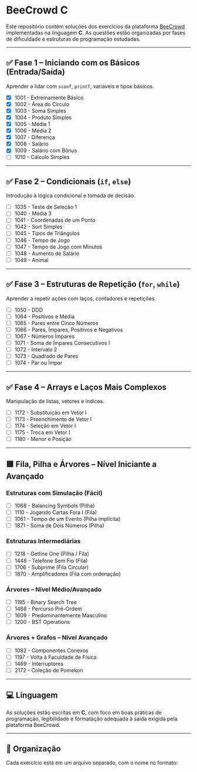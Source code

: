 # BeeCrowd C

Este repositório contém soluções dos exercícios da plataforma [BeeCrowd](https://www.beecrowd.com.br/) implementadas na linguagem **C**. As questões estão organizadas por fases de dificuldade e estruturas de programação estudadas.

---

## ✅ Fase 1 – Iniciando com os Básicos (Entrada/Saída)

Aprender a lidar com `scanf`, `printf`, variáveis e tipos básicos.

- [x] 1001 - Extremamente Básico  
- [x] 1002 - Área do Círculo  
- [x] 1003 - Soma Simples  
- [x] 1004 - Produto Simples  
- [x] 1005 - Média 1  
- [x] 1006 - Média 2  
- [x] 1007 - Diferença  
- [x] 1008 - Salário  
- [x] 1009 - Salário com Bônus  
- [ ] 1010 - Cálculo Simples  

---

## ✅ Fase 2 – Condicionais (`if`, `else`)

Introdução à lógica condicional e tomada de decisão.

- [ ] 1035 - Teste de Seleção 1  
- [ ] 1040 - Média 3  
- [ ] 1041 - Coordenadas de um Ponto  
- [ ] 1042 - Sort Simples  
- [ ] 1045 - Tipos de Triângulos  
- [ ] 1046 - Tempo de Jogo  
- [ ] 1047 - Tempo de Jogo com Minutos  
- [ ] 1048 - Aumento de Salário  
- [ ] 1049 - Animal  

---

## ✅ Fase 3 – Estruturas de Repetição (`for`, `while`)

Aprender a repetir ações com laços, contadores e repetições.

- [ ] 1050 - DDD  
- [ ] 1064 - Positivos e Média  
- [ ] 1065 - Pares entre Cinco Números  
- [ ] 1066 - Pares, Ímpares, Positivos e Negativos  
- [ ] 1067 - Números Ímpares  
- [ ] 1071 - Soma de Ímpares Consecutivos I  
- [ ] 1072 - Intervalo 2  
- [ ] 1073 - Quadrado de Pares  
- [ ] 1074 - Par ou Ímpar  

---

## ✅ Fase 4 – Arrays e Laços Mais Complexos

Manipulação de listas, vetores e índices.

- [ ] 1172 - Substituição em Vetor I  
- [ ] 1173 - Preenchimento de Vetor I  
- [ ] 1174 - Seleção em Vetor I  
- [ ] 1175 - Troca em Vetor I  
- [ ] 1180 - Menor e Posição  

---

## 🟨 Fila, Pilha e Árvores – Nível Iniciante a Avançado

### Estruturas com Simulação (Fácil)

- [ ] 1068 - Balancing Symbols (Pilha)  
- [ ] 1110 - Jogando Cartas Fora I (Fila)  
- [ ] 1061 - Tempo de um Evento (Pilha implícita)  
- [ ] 1871 - Soma de Dois Números (Pilha)  

### Estruturas Intermediárias

- [ ] 1218 - Getline One (Pilha / Fila)  
- [ ] 1448 - Telefone Sem Fio (Fila)  
- [ ] 1706 - Subprime (Fila Circular)  
- [ ] 1870 - Amplificadores (Fila com ordenação)  

### Árvores – Nível Médio/Avançado

- [ ] 1195 - Binary Search Tree  
- [ ] 1466 - Percurso Pré-Ordem  
- [ ] 1609 - Predominantemente Masculino  
- [ ] 1200 - BST Operations  

### Árvores + Grafos – Nível Avançado

- [ ] 1082 - Componentes Conexos  
- [ ] 1197 - Volta à Faculdade de Física  
- [ ] 1469 - Interruptores  
- [ ] 2172 - Coleção de Pomekon  

---

## 💻 Linguagem

As soluções estão escritas em **C**, com foco em boas práticas de programação, legibilidade e formatação adequada à saída exigida pela plataforma BeeCrowd.

---

## 📁 Organização

Cada exercício está em um arquivo separado, com o nome no formato:
